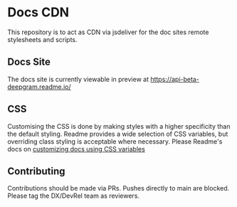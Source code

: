 # Docs CDN

This repository is to act as CDN via jsdeliver for the doc sites remote stylesheets and scripts.

## Docs Site

The docs site is currently viewable in preview at https://api-beta-deepgram.readme.io/

## CSS

Customising the CSS is done by making styles with a higher specificity than the default styling. 
Readme provides a wide selection of CSS variables, but overriding class styling is acceptable 
where necessary. Please Readme's docs on [customizing docs using CSS variables](https://docs.readme.com/main/docs/customizing-docs-using-css-variables)

## Contributing

Contributions should be made via PRs. Pushes directly to main are blocked. Please tag the DX/DevRel team as reviewers.
